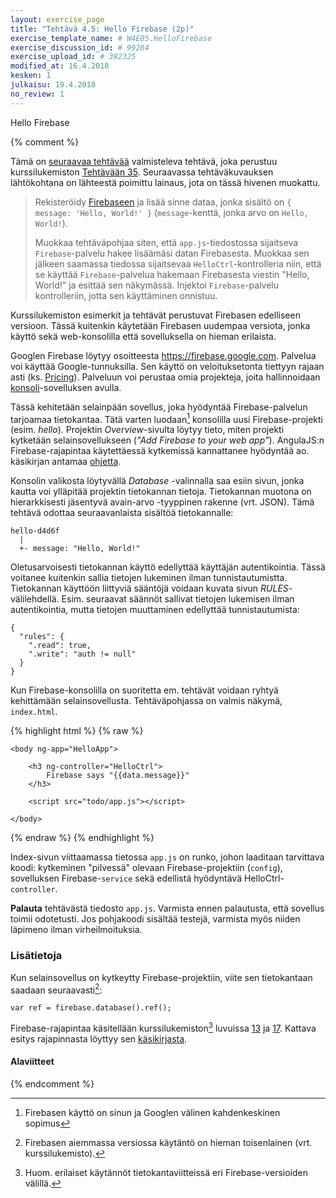 ```yaml
---
layout: exercise_page
title: "Tehtävä 4.5: Hello Firebase (2p)"
exercise_template_name: # W4E05.HelloFirebase
exercise_discussion_id: # 99284
exercise_upload_id: # 382325
modified_at: 16.4.2018
kesken: 1
julkaisu: 19.4.2018
no_review: 1
---
```


Hello Firebase

{% comment %}

Tämä on [seuraavaa tehtävää](../tehtava46) valmisteleva tehtävä, joka perustuu kurssilukemiston [Tehtävään 35]({{site.baseurl}}/weso/#vk-5-t35). Seuraavassa tehtäväkuvauksen lähtökohtana on lähteestä poimittu lainaus, jota on tässä hivenen muokattu.

> Rekisteröidy [Firebaseen][firebase] ja lisää sinne dataa, jonka sisältö on `{ message: 'Hello, World!' }` (`message`-kenttä, jonka arvo on `Hello, World!`).
>
> Muokkaa tehtäväpohjaa siten, että `app.js`-tiedostossa sijaitseva `Firebase`-palvelu hakee lisäämäsi datan Firebasesta. Muokkaa sen jälkeen saamassa tiedossa sijaitsevaa `HelloCtrl`-kontrolleria niin, että se käyttää `Firebase`-palvelua hakemaan Firebasesta viestin "Hello, World!" ja esittää sen näkymässä. Injektoi `Firebase`-palvelu kontrolleriin, jotta sen käyttäminen onnistuu.

[firebase]: https://firebase.google.com

Kurssilukemiston esimerkit ja tehtävät perustuvat Firebasen edelliseen versioon. Tässä kuitenkin käytetään Firebasen uudempaa versiota, jonka käyttö sekä web-konsolilla että sovelluksella on hieman erilaista.

Googlen Firebase löytyy osoitteesta <https://firebase.google.com>. Palvelua voi käyttää Google-tunnuksilla. Sen käyttö on veloituksetonta tiettyyn rajaan asti (ks. [Pricing][pricing]). Palveluun voi perustaa omia projekteja, joita hallinnoidaan [konsoli][console]-sovelluksen avulla.

[pricing]: https://firebase.google.com/pricing/
[console]: https://console.firebase.google.com

Tässä kehitetään selainpään sovellus, joka hyödyntää Firebase-palvelun tarjoamaa tietokantaa. Tätä varten luodaan[^1] konsolilla uusi Firebase-projekti (esim. *hello*). Projektin *Overview*-sivulta löytyy tieto, miten projekti kytketään selainsovellukseen (*"Add Firebase to your web app"*). AngulaJS:n Firebase-rajapintaa käytettäessä kytkemissä kannattanee hyödyntää ao. käsikirjan antamaa [ohjetta][initialize].

[initialize]: https://github.com/firebase/angularfire/blob/master/docs/reference.md#initialization

[^1]: Firebasen käyttö on sinun ja Googlen välinen kahdenkeskinen sopimus

Konsolin valikosta löytyvällä *Database* -valinnalla saa esiin sivun, jonka kautta voi ylläpitää projektin tietokannan tietoja. Tietokannan muotona on hierarkkisesti jäsentyvä avain-arvo -tyyppinen rakenne (vrt. JSON). Tämä tehtävä odottaa seuraavanlaista sisältöä tietokannalle:

~~~
hello-d4d6f
  |
  +- message: "Hello, World!"
~~~

Oletusarvoisesti tietokannan käyttö edellyttää käyttäjän autentikointia. Tässä voitanee kuitenkin sallia tietojen lukeminen ilman tunnistautumistta. Tietokannan käyttöön liittyviä sääntöjä voidaan kuvata sivun *RULES*-välilehdellä. Esim. seuraavat säännöt sallivat tietojen lukemisen ilman autentikointia, mutta tietojen muuttaminen edellyttää tunnistautumista:

~~~
{
  "rules": {
    ".read": true,
    ".write": "auth != null"
  }
}
~~~

Kun Firebase-konsolilla on suoritetta em. tehtävät voidaan ryhtyä kehittämään selainsovellusta. Tehtäväpohjassa on valmis näkymä, `index.html`.

{% highlight html %}
{% raw %}

    <body ng-app="HelloApp">

        <h3 ng-controller="HelloCtrl">
            Firebase says "{{data.message}}"
        </h3>

        <script src="todo/app.js"></script>

    </body>

{% endraw %}
{% endhighlight %}

Index-sivun viittaamassa tietossa `app.js` on runko, johon laaditaan tarvittava koodi: kytkeminen "pilvessä" olevaan Firebase-projektiin (`config`), sovelluksen Firebase-`service` sekä edellistä hyödyntävä HelloCtrl-`controller`.

**Palauta** tehtävästä tiedosto `app.js`. Varmista ennen palautusta, että sovellus toimii odotetusti. Jos pohjakoodi sisältää testejä, varmista myös niiden läpimeno ilman virheilmoituksia.

### Lisätietoja

Kun selainsovellus on kytkeytty Firebase-projektiin, viite sen tietokantaan saadaan seuraavasti[^2]:

[^2]: Firebasen aiemmassa versiossa käytäntö on hieman toisenlainen (vrt. kurssilukemisto).

~~~
var ref = firebase.database().ref();
~~~

Firebase-rajapintaa  käsitellään  kurssilukemiston[^3] luvuissa [13][weso-13] ja [17][weso-17]. Kattava esitys rajapinnasta löyttyy sen [käsikirjasta][angularfire].

[^3]: Huom. erilaiset käytännöt tietokantaviitteissä eri Firebase-versioiden välillä.

[weso-13]: {{site.baseurl}}/weso/#13-Jatketaan-keskustelua-palvelimen-kanssa:-Firebase
[weso-17]: {{site.baseurl}}/weso/#17-Suurempi-Angular-sovellus:-Elokuvakirjasto
[angularfire]: https://github.com/firebase/angularfire/blob/master/docs/reference.md





#### Alaviitteet

{% endcomment %}
